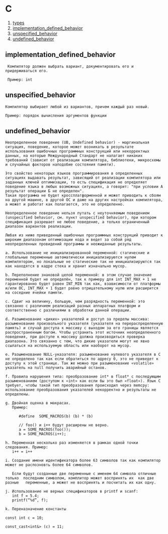 # C 

1.  [types](https://github.com/Drakonof/references/blob/main/C/types.md)
2.  [implementation_defined_behavior](#implementation_defined_behavior)
2.  [unspecified_behavior](#unspecified_behavior)
2.  [undefined_behavior](#undefined_behavior)

## implementation_defined_behavior
    
     Компилятор должен выбрать вариант, документировать его и придерживаться его.

     Пример: int

## unspecified_behavior
    
    Компилятор выбирает любой из вариантов, причем каждый раз новый.

    Пример: порядок вычисления аргументов функции

## undefined_behavior

    Неопределенное поведение (UB, Undefined behavior) - маргинальная ситуация, поведение, которое может возникать в результате использования ошибочных программных конструкций или некорректных данных, на которые Международный Стандарт не налагает никаких требований (зависит от реализации компилятора, библиотеки, микросхемы и случайных факторов наподобие состояния памяти). 

    Это свойство некоторых языков программирования в определенных ситуациях выдавать результат, зависящий от реализации компилятора или заданных ключей оптимизации, то есть спецификация не определяет поведение языка в любых возможных ситуациях, а говорит: "при условии А результат операции Б не определен". 
    Такая программа не будет кроссплатформенной и может приводить к сбоям на другой машине, в другой ОС и даже на других настройках компилятора, а может и работат как полагается, это не определенно.

    Неопределенное поведение нельзя путать с неуточняемым поведением (unspecified behavior, см. пункт unspecified behavior), при котором спецификация разрешает не любое поведение, а только ограниченный диапазон вариантов реализации.

    Любая из ниже приведенный ошибочных программных конструкций приводит к широким диапазонам оптимизации кода и ведет за собой ряд неопределенных провидений программы и неожиданные результаты.

    a. Использование не инициализированной переменной: статические и глобальные переменные автоматически инициализируются нулем компилятором, но локальные не статические так не инициализируются так как находятся в кадре стека и хранит изначально мусор.  
       
    b. Переполнение знаковой целой переменной: в этом случае значение переменной будет не определён, так к примеру для int INT_MAX + 1 не гарантированно будет равен INT_MIN так как, взависимости от платформы и/или ОС, INT_MAX + 1 будет равно отрицательному нулю или расширится на соседние ячейки памяти.
       
    c. Сдвиг на величину, большую, чем разрядность переменной: это связанно с различием реализаций разных аппаратных платформ и соответственно с различиями в обработки данной операции. 
       
    d. Разыменование «диких» указателей и доступ за пределы массива: разыменование произвольного указателя (указателя на перераспределенную память) и случай доступа к массиву с выходом за его границы является распространенным багом. Чтобы устранить этот источник неопределенного поведения, при доступе к массиву должна производиться проверка диапазона. Это связанно с тем, что дикие указатели могут не явно ссылаться на используемую область или наоборот на мусор.
       
    e. Разыменование NULL-указателя: разыменование нулевого указателя в C не определено так как если обратиться по адресу 0, это не приведет к доступу к этой странице. Так же можно при разыменование «volatile» указатель на null получить аварийный останов.
       
    f. Правила нарушения типа: преобразование int* в float* с последующим разыменованием (доступом к «int» как если бы это был «float»). Язык C требует, чтобы такой тип преобразования происходил через memcpy: использование преобразования указателей некорректно и результаты не определены. 
       
    g. Двойная оценка в макрасах.
       Пример:  
 ```    
       #define  SOME_MACROS(b) (b) * (b)

       // foo() и i++ будут расширены не верно.
       a = SOME_MACROS(foo());  
       b = SOME_MACROS(i++);
```
       
    h. Переменная несколько раз изменяется в рамках одной точки следования. Пример:  
       i++ = i++
       
    i. Создание имени идентификатора более 63 символов так как компилятор может не распозновть более 64 символов.
	   
	   Если будут созданные две переменные с именем 64 символа отличные только 	последним символом, комплитор может воспринять их  как две разные 	переменные, а может не воспринять и посчитать их как одну.

    j. Использование не верных спецификаторов в printf и scanf: 
       int f = 5.4;
       printf(“%d”, f);

    k. Переназначение константы
```
const int c = 10;

const_cast<int&> (c) = 11;
```
